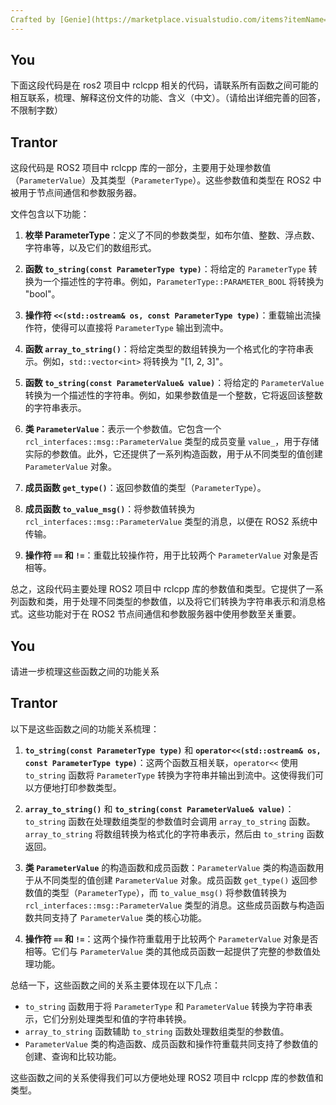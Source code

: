 ```yaml
---
Crafted by [Genie](https://marketplace.visualstudio.com/items?itemName=genieai.chatgpt-vscode)
---
```


## You

下面这段代码是在 ros2 项目中 rclcpp 相关的代码，请联系所有函数之间可能的相互联系，梳理、解释这份文件的功能、含义（中文）。（请给出详细完善的回答，不限制字数）

## Trantor

这段代码是 ROS2 项目中 rclcpp 库的一部分，主要用于处理参数值（`ParameterValue`）及其类型（`ParameterType`）。这些参数值和类型在 ROS2 中被用于节点间通信和参数服务器。

文件包含以下功能：

1. **枚举 ParameterType**：定义了不同的参数类型，如布尔值、整数、浮点数、字符串等，以及它们的数组形式。

2. **函数 `to_string(const ParameterType type)`**：将给定的 `ParameterType` 转换为一个描述性的字符串。例如，`ParameterType::PARAMETER_BOOL` 将转换为 "bool"。

3. **操作符 `<<(std::ostream& os, const ParameterType type)`**：重载输出流操作符，使得可以直接将 `ParameterType` 输出到流中。

4. **函数 `array_to_string()`**：将给定类型的数组转换为一个格式化的字符串表示。例如，`std::vector<int>` 将转换为 "[1, 2, 3]"。

5. **函数 `to_string(const ParameterValue& value)`**：将给定的 `ParameterValue` 转换为一个描述性的字符串。例如，如果参数值是一个整数，它将返回该整数的字符串表示。

6. **类 `ParameterValue`**：表示一个参数值。它包含一个 `rcl_interfaces::msg::ParameterValue` 类型的成员变量 `value_`，用于存储实际的参数值。此外，它还提供了一系列构造函数，用于从不同类型的值创建 `ParameterValue` 对象。

7. **成员函数 `get_type()`**：返回参数值的类型（`ParameterType`）。

8. **成员函数 `to_value_msg()`**：将参数值转换为 `rcl_interfaces::msg::ParameterValue` 类型的消息，以便在 ROS2 系统中传输。

9. **操作符 `==` 和 `!=`**：重载比较操作符，用于比较两个 `ParameterValue` 对象是否相等。

总之，这段代码主要处理 ROS2 项目中 rclcpp 库的参数值和类型。它提供了一系列函数和类，用于处理不同类型的参数值，以及将它们转换为字符串表示和消息格式。这些功能对于在 ROS2 节点间通信和参数服务器中使用参数至关重要。

## You

请进一步梳理这些函数之间的功能关系

## Trantor

以下是这些函数之间的功能关系梳理：

1. **`to_string(const ParameterType type)`** 和 **`operator<<(std::ostream& os, const ParameterType type)`**：这两个函数互相关联，`operator<<` 使用 `to_string` 函数将 `ParameterType` 转换为字符串并输出到流中。这使得我们可以方便地打印参数类型。

2. **`array_to_string()`** 和 **`to_string(const ParameterValue& value)`**：`to_string` 函数在处理数组类型的参数值时会调用 `array_to_string` 函数。`array_to_string` 将数组转换为格式化的字符串表示，然后由 `to_string` 函数返回。

3. **类 `ParameterValue`** 的构造函数和成员函数：`ParameterValue` 类的构造函数用于从不同类型的值创建 `ParameterValue` 对象。成员函数 `get_type()` 返回参数值的类型（`ParameterType`），而 `to_value_msg()` 将参数值转换为 `rcl_interfaces::msg::ParameterValue` 类型的消息。这些成员函数与构造函数共同支持了 `ParameterValue` 类的核心功能。

4. **操作符 `==` 和 `!=`**：这两个操作符重载用于比较两个 `ParameterValue` 对象是否相等。它们与 `ParameterValue` 类的其他成员函数一起提供了完整的参数值处理功能。

总结一下，这些函数之间的关系主要体现在以下几点：

- `to_string` 函数用于将 `ParameterType` 和 `ParameterValue` 转换为字符串表示，它们分别处理类型和值的字符串转换。
- `array_to_string` 函数辅助 `to_string` 函数处理数组类型的参数值。
- `ParameterValue` 类的构造函数、成员函数和操作符重载共同支持了参数值的创建、查询和比较功能。

这些函数之间的关系使得我们可以方便地处理 ROS2 项目中 rclcpp 库的参数值和类型。
